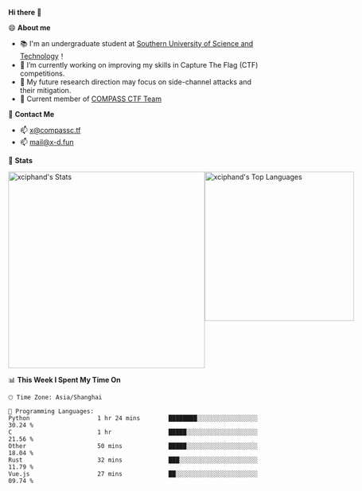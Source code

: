 **Hi there** 👋


😄 **About me**

- 📚 I'm an undergraduate student at [Southern University of Science and Technology](https://www.sustech.edu.cn)！
- 🌱 I’m currently working on improving my skills in Capture The Flag (CTF) competitions.
- 🔭 My future research direction may focus on side-channel attacks and their mitigation.
- 🚩 Current member of [COMPASS CTF Team](https://blog.compassc.tf/) 

👋 **Contact Me**

- 📫 [x@compassc.tf](mailto:x@compassc.tf)
- 📫 [mail@x-d.fun](mailto:mail@x-d.fun)

🌟 **Stats**

<div style="display: flex; justify-content: space-between;">
  <img src="https://github-readme-stats-ten-dusky-26.vercel.app/api?username=xciphand&theme=vue-dark&show_icons=true&hide_border=true&count_private=true" alt="xciphand's Stats" width="395" />
  <img src="https://github-readme-stats-ten-dusky-26.vercel.app/api/top-langs/?username=xciphand&theme=vue-dark&show_icons=true&hide_border=true&layout=compact" alt="xciphand's Top Languages" width="300" />
</div>


<!--START_SECTION:waka-->
📊 **This Week I Spent My Time On** 

```text
🕑︎ Time Zone: Asia/Shanghai

💬 Programming Languages: 
Python                   1 hr 24 mins        ████████░░░░░░░░░░░░░░░░░   30.24 % 
C                        1 hr                █████░░░░░░░░░░░░░░░░░░░░   21.56 % 
Other                    50 mins             █████░░░░░░░░░░░░░░░░░░░░   18.04 % 
Rust                     32 mins             ███░░░░░░░░░░░░░░░░░░░░░░   11.79 % 
Vue.js                   27 mins             ██░░░░░░░░░░░░░░░░░░░░░░░   09.74 % 
```


<!--END_SECTION:waka-->
